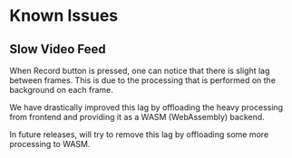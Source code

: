 # Known Issues

## Slow Video Feed
When Record button is pressed, one can notice that there is slight lag between frames.
This is due to the processing that is performed on the background on each frame.  

We have drastically improved this lag by offloading the heavy processing from frontend and providing it as a WASM (WebAssembly) backend.

In future releases, will try to remove this lag by offloading some more processing to WASM.